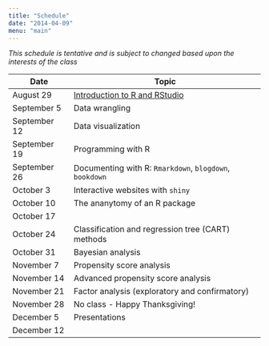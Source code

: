 ```yaml
---
title: "Schedule"
date: "2014-04-09"
menu: "main"
---
```


*This schedule is tentative and is subject to changed based upon the interests of the class*
	
Date          | Topic
--------------|----------------------------------------------------------------
August 29     | [Introduction to R and RStudio](/r/intror/)
September 5   | Data wrangling
September 12  | Data visualization
September 19  | Programming with R
September 26  | Documenting with R: `Rmarkdown`, `blogdown`, `bookdown`
October 3     | Interactive websites with `shiny`
October 10    | The ananytomy of an R package
October 17    | 
October 24    | Classification and regression tree (CART) methods
October 31    | Bayesian analysis
November 7    | Propensity score analysis
November 14   | Advanced propensity score analysis
November 21   | Factor analysis (exploratory and confirmatory)
November 28   | No class - Happy Thanksgiving!
December 5    | Presentations
December 12   | 
